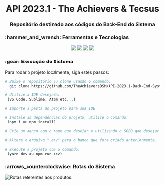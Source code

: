 <br id="inicio">

<h1 align="center">API 2023.1 - The Achievers & Tecsus</h1>
<h3 align="center">Repositório destinado aos códigos do Back-End do Sistema</h2>

 <span id="techtools">
 <h3>:hammer_and_wrench: Ferramentas e Tecnologias</h3>
 
 <p align="center">
<img src="https://img.shields.io/badge/JavaScript-5751D3?style=for-the-badge&logo=javascript&logoColor=EDF0F9"/>  
<img src="https://img.shields.io/badge/Node.js-5751D3?style=for-the-badge&logo=nodedotjs&logoColor=EDF0F9"/>
<img src="https://img.shields.io/badge/TypeScript-5751D3?style=for-the-badge&logo=typescript&logoColor=EDF0F9"/> 
<img src="https://img.shields.io/badge/MySQL-5751D3?style=for-the-badge&logo=mysql&logoColor=EDF0F9"/> 
</p>
 
 
 <h3>:gear: Execução do Sistema</h3>
 <p>Para rodar o projeto localmente, siga estes passos:</p>

```bash 
# Baixe o repositório ou clone usando o comando:
  git clone https://github.com/TheAchieversDSM/API-2023.1-Back-End-System.git
  
# Utilize a IDE desejada:
 (VS Code, Sublime, Atom etc...)

# Importe a pasta do projeto para sua IDE

# Instale as dependências do projeto, utilize o comando:
 (npm i ou npm install)
 
# Crie um banco com o nome que desejar e utilizando o SGBD que desejar
 
# Altere o arquivo ".env" para o banco que fora criado anteriormente. 
 
# Execute o projeto com o comando:
 (yarn dev ou npm run dev)
```

 <h3>:arrows_counterclockwise: Rotas do Sistema</h3>
  <img alt="Rotas referentes aos produtos." src="https://i.imgur.com/8hj3UcZ.png" />
  
